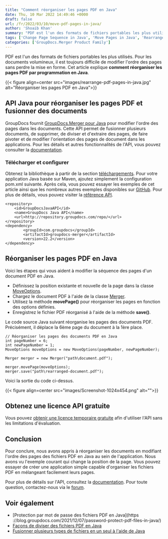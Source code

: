 ```yaml
---
title: "Comment réorganiser les pages PDF en Java"
date: Thu, 10 Mar 2022 14:49:46 +0000
draft: false
url: /fr/2022/03/10/move-pdf-pages-in-java/
author: 'Shoaib Khan'
summary: "PDF est l'un des formats de fichiers portables les plus utilisés. Pour les documents volumineux, il est toujours difficile de modifier l'ordre des pages en perdant la mise en forme. Cet article explique **comment réorganiser les pages PDF par programmation en Java**."
tags: ['Change Page Sequence in Java', 'Move Pages in Java', 'Rearrange Document', 'Rearrange Document Pages in Java', 'Rearrange PDF Pages', 'Rearrange PDF Pages in Java']
categories: ['GroupDocs.Merger Product Family']
---
```


PDF est l'un des formats de fichiers portables les plus utilisés. Pour les documents volumineux, il est toujours difficile de modifier l'ordre des pages sans perdre la mise en forme. Cet article explique **comment réorganiser les pages PDF par programmation en Java**.



{{< figure align=center src="images/rearrange-pdf-pages-in-java.jpg" alt="Réorganiser les pages PDF en Java">}}


## API Java pour réorganiser les pages PDF et fusionner des documents

GroupDocs fournit [GroupDocs.Merger pour Java](https://products.groupdocs.com/merger/java/) pour modifier l'ordre des pages dans les documents. Cette API permet de fusionner plusieurs documents, de supprimer, de diviser et d'extraire des pages, de faire pivoter et de modifier l'orientation des pages de document dans les applications. Pour les détails et autres fonctionnalités de l'API, vous pouvez consulter la [documentation](https://docs.groupdocs.com/merger/java/).

### Télécharger et configurer

Obtenez la bibliothèque à partir de la section [téléchargements](https://downloads.groupdocs.com/merger/). Pour votre application Java basée sur Maven, ajoutez simplement la configuration pom.xml suivante. Après cela, vous pouvez essayer les exemples de cet article ainsi que les nombreux autres exemples disponibles sur [GitHub](https://github.com/groupdocs-merger). Pour plus de détails, vous pouvez visiter la [référence API](https://apireference.groupdocs.com/merger/java).

```
<repository>
	<id>GroupDocsJavaAPI</id>
	<name>GroupDocs Java API</name>
	<url>http://repository.groupdocs.com/repo/</url>
</repository>
<dependency>
        <groupId>com.groupdocs</groupId>
        <artifactId>groupdocs-merger</artifactId>
        <version>22.2</version> 
</dependency>
```

## Réorganiser les pages PDF en Java

Voici les étapes qui vous aident à modifier la séquence des pages d'un document PDF en Java.

* Définissez la position existante et nouvelle de la page dans la classe [MoveOptions](https://apireference.groupdocs.com/merger/java/com.groupdocs.merger.domain.options/MoveOptions).
* Chargez le document PDF à l'aide de la classe [Merger](https://apireference.groupdocs.com/merger/java/com.groupdocs.merger/Merger).
* Utilisez la méthode **movePage()** pour réorganiser les pages en fonction des options définies.
* Enregistrez le fichier PDF réorganisé à l'aide de la méthode **save()**.

Le code source Java suivant réorganise les pages des documents PDF. Précisément, il déplace la 6ème page du document à la 1ère place.

```
// Réorganiser les pages des documents PDF en Java
int pageNumber = 6;
int newPageNumber = 1;
MoveOptions moveOptions = new MoveOptions(pageNumber, newPageNumber);

Merger merger = new Merger("path\document.pdf");

merger.movePage(moveOptions);
merger.save("path\rearranged-document.pdf");
```

Voici la sortie du code ci-dessus.



{{< figure align=center src="images/Screenshot-1024x454.png" alt="">}}


## Obtenez une licence API gratuite

Vous pouvez [obtenir une licence temporaire gratuite](https://purchase.groupdocs.com/temporary-license) afin d'utiliser l'API sans les limitations d'évaluation.

## Conclusion

Pour conclure, nous avons appris à réorganiser les documents en modifiant l'ordre des pages des fichiers PDF en Java au sein de l'application. Nous avons vu l'exemple courant qui change la position de la page. Vous pouvez essayer de créer une application simple capable d'organiser les fichiers PDF en mélangeant facilement leurs pages.

Pour plus de détails sur l'API, consultez la [documentation](https://docs.groupdocs.com/merger/). Pour toute question, contactez-nous via le [forum](https://forum.groupdocs.com/).

## Voir également

* [](https://blog.groupdocs.com/2022/02/10/lock-unlock-ppt-pptx-files-with-password-in-java/)[Protection par mot de passe des fichiers PDF en Java](https ://blog.groupdocs.com/2021/12/07/password-protect-pdf-files-in-java/)
* [Façons de diviser des fichiers PDF en Java](https://blog.groupdocs.com/2021/10/19/split-pdf-files-in-java/)
* [Fusionner plusieurs types de fichiers en un seul à l'aide de Java](https://blog.groupdocs.com/2021/06/13/merge-multiple-file-types-using-java/)





